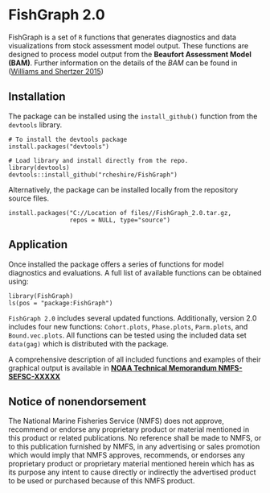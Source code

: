 <!-- README.md is generated from README.Rmd. Please edit that file -->
FishGraph 2.0
=============

FishGraph is a set of `R` functions that generates diagnostics and data visualizations from stock assessment model output. These functions are designed to process model output from the **Beaufort Assessment Model (BAM)**. Further information on the details of the *BAM* can be found in ([Williams and Shertzer 2015](http://docs.lib.noaa.gov/noaa_documents/NMFS/SEFSC/TM_NMFS_SEFSC/NMFS_SEFSC_TM_671.pdf))

Installation
------------

The package can be installed using the `install_github()` function from the `devtools` library.

    # To install the devtools package
    install.packages("devtools")

    # Load library and install directly from the repo.
    library(devtools)
    devtools::install_github("rcheshire/FishGraph")

Alternatively, the package can be installed locally from the repository source files.

    install.packages("C://Location of files//FishGraph_2.0.tar.gz, 
                     repos = NULL, type="source")

Application
-----------

Once installed the package offers a series of functions for model diagnostics and evaluations. A full list of available functions can be obtained using:

    library(FishGraph)
    ls(pos = "package:FishGraph")

`FishGraph 2.0` includes several updated functions. Additionally, version 2.0 includes four new functions: `Cohort.plots`, `Phase.plots`, `Parm.plots`, and `Bound.vec.plots`. All functions can be tested using the included data set `data(gag)` which is distributed with the package.

A comprehensive description of all included functions and examples of their graphical output is available in [**NOAA Technical Memorandum NMFS-SEFSC-XXXXX**](C:/Users/Rob.Cheshire/Documents/R/win-library/3.2/FishGraph/doc/fishgraph-guide-DRAFT.pdf)

Notice of nonendorsement
------------------------

The National Marine Fisheries Service (NMFS) does not approve, recommend or endorse any proprietary product or material mentioned in this product or related publications. No reference shall be made to NMFS, or to this publication furnished by NMFS, in any advertising or sales promotion which would imply that NMFS approves, recommends, or endorses any proprietary product or proprietary material mentioned herein which has as its purpose any intent to cause directly or indirectly the advertised product to be used or purchased because of this NMFS product.

